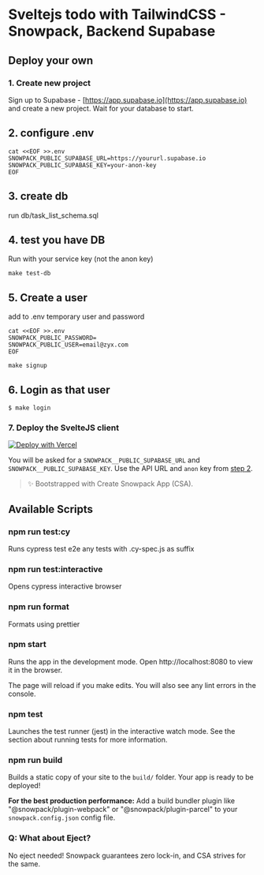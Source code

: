 # Sveltejs todo with TailwindCSS - Snowpack, Backend Supabase

## Deploy your own

### 1. Create new project

Sign up to Supabase - [https://app.supabase.io](https://app.supabase.io) and create a new project. Wait for your database to start.

## 2. configure .env

```
cat <<EOF >>.env
SNOWPACK_PUBLIC_SUPABASE_URL=https://yoururl.supabase.io
SNOWPACK_PUBLIC_SUPABASE_KEY=your-anon-key
EOF
```

## 3. create db

run db/task_list_schema.sql

## 4. test you have DB

Run with your service key (not the anon key)

`make test-db`

## 5. Create a user

add to .env temporary user and password

```
cat <<EOF >>.env
SNOWPACK_PUBLIC_PASSWORD=
SNOWPACK_PUBLIC_USER=email@zyx.com
EOF
```

`make signup`

## 6. Login as that user

`$ make login`

### 7. Deploy the SvelteJS client

[![Deploy with Vercel](https://vercel.com/button)](https://vercel.com/import/git?s=https%3A%2F%2Fgithub.com%2Fsupabase%2Fsupabase%2Ftree%2Fmaster%2Fexamples%2Fsveltejs-todo&env=SNOWPACK_PUBLIC_SUPABASE_URL,SNOWPACK_PUBLIC_SUPABASE_KEY&envDescription=Find%20the%20Supabase%20URL%20and%20key%20in%20the%20your%20auto-generated%20docs%20at%20app.supabase.io&project-name=supabase-sveltejs-todo&repo-name=supabase-sveltejs-todo)

You will be asked for a `SNOWPACK__PUBLIC_SUPABASE_URL` and `SNOWPACK__PUBLIC_SUPABASE_KEY`. Use the API URL and `anon` key from [step 2](#2.-configure-.env).

> ✨ Bootstrapped with Create Snowpack App (CSA).

## Available Scripts

### npm run test:cy

Runs cypress test e2e any tests with .cy-spec.js as suffix

### npm run test:interactive

Opens cypress interactive browser

### npm run format

Formats using prettier

### npm start

Runs the app in the development mode.
Open http://localhost:8080 to view it in the browser.

The page will reload if you make edits.
You will also see any lint errors in the console.

### npm test

Launches the test runner (jest) in the interactive watch mode.
See the section about running tests for more information.

### npm run build

Builds a static copy of your site to the `build/` folder.
Your app is ready to be deployed!

**For the best production performance:** Add a build bundler plugin like "@snowpack/plugin-webpack" or "@snowpack/plugin-parcel" to your `snowpack.config.json` config file.

### Q: What about Eject?

No eject needed! Snowpack guarantees zero lock-in, and CSA strives for the same.
